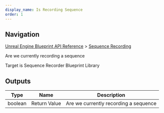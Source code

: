 ```yaml
---
display_name: Is Recording Sequence
order: 1
---
```

## Navigation

[Unreal Engine Blueprint API Reference](https://dev.epicgames.com/documentation/en-us/unreal-engine/BlueprintAPI) > [Sequence Recording](https://dev.epicgames.com/documentation/en-us/unreal-engine/BlueprintAPI/SequenceRecording)

Are we currently recording a sequence

Target is Sequence Recorder Blueprint Library

## Outputs

| Type | Name | Description |
| --- | --- | --- |
| boolean | Return Value | Are we currently recording a sequence |
